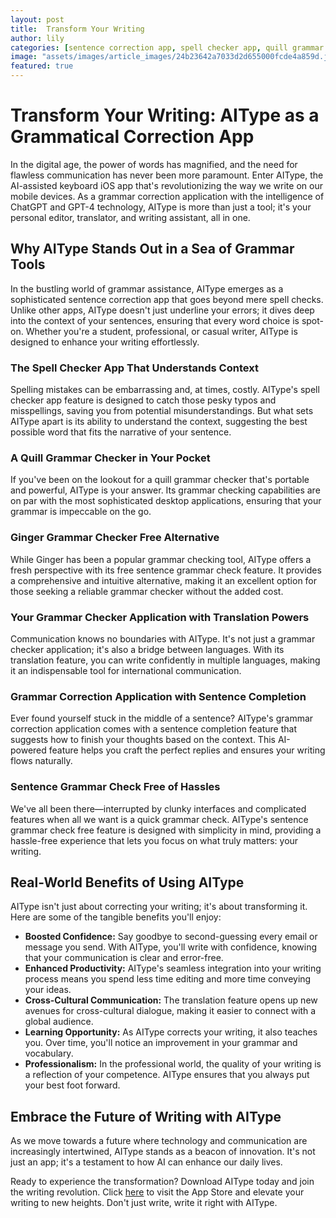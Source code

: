 ```yaml
---
layout: post
title:  Transform Your Writing
author: lily
categories: [sentence correction app, spell checker app, quill grammar checker, ginger grammar checker free, grammar checker application, grammar correction application, sentence grammar check free]
image: "assets/images/article_images/24b23642a7033d2d655000fcde4a859d.jpg"
featured: true
---
```


# Transform Your Writing: AIType as a Grammatical Correction App

In the digital age, the power of words has magnified, and the need for flawless communication has never been more paramount. Enter AIType, the AI-assisted keyboard iOS app that's revolutionizing the way we write on our mobile devices. As a grammar correction application with the intelligence of ChatGPT and GPT-4 technology, AIType is more than just a tool; it's your personal editor, translator, and writing assistant, all in one.

## Why AIType Stands Out in a Sea of Grammar Tools

In the bustling world of grammar assistance, AIType emerges as a sophisticated sentence correction app that goes beyond mere spell checks. Unlike other apps, AIType doesn't just underline your errors; it dives deep into the context of your sentences, ensuring that every word choice is spot-on. Whether you're a student, professional, or casual writer, AIType is designed to enhance your writing effortlessly.

### The Spell Checker App That Understands Context

Spelling mistakes can be embarrassing and, at times, costly. AIType's spell checker app feature is designed to catch those pesky typos and misspellings, saving you from potential misunderstandings. But what sets AIType apart is its ability to understand the context, suggesting the best possible word that fits the narrative of your sentence.

### A Quill Grammar Checker in Your Pocket

If you've been on the lookout for a quill grammar checker that's portable and powerful, AIType is your answer. Its grammar checking capabilities are on par with the most sophisticated desktop applications, ensuring that your grammar is impeccable on the go.

### Ginger Grammar Checker Free Alternative

While Ginger has been a popular grammar checking tool, AIType offers a fresh perspective with its free sentence grammar check feature. It provides a comprehensive and intuitive alternative, making it an excellent option for those seeking a reliable grammar checker without the added cost.

### Your Grammar Checker Application with Translation Powers

Communication knows no boundaries with AIType. It's not just a grammar checker application; it's also a bridge between languages. With its translation feature, you can write confidently in multiple languages, making it an indispensable tool for international communication.

### Grammar Correction Application with Sentence Completion

Ever found yourself stuck in the middle of a sentence? AIType's grammar correction application comes with a sentence completion feature that suggests how to finish your thoughts based on the context. This AI-powered feature helps you craft the perfect replies and ensures your writing flows naturally.

### Sentence Grammar Check Free of Hassles

We've all been there—interrupted by clunky interfaces and complicated features when all we want is a quick grammar check. AIType's sentence grammar check free feature is designed with simplicity in mind, providing a hassle-free experience that lets you focus on what truly matters: your writing.

## Real-World Benefits of Using AIType

AIType isn't just about correcting your writing; it's about transforming it. Here are some of the tangible benefits you'll enjoy:

- **Boosted Confidence:** Say goodbye to second-guessing every email or message you send. With AIType, you'll write with confidence, knowing that your communication is clear and error-free.
- **Enhanced Productivity:** AIType's seamless integration into your writing process means you spend less time editing and more time conveying your ideas.
- **Cross-Cultural Communication:** The translation feature opens up new avenues for cross-cultural dialogue, making it easier to connect with a global audience.
- **Learning Opportunity:** As AIType corrects your writing, it also teaches you. Over time, you'll notice an improvement in your grammar and vocabulary.
- **Professionalism:** In the professional world, the quality of your writing is a reflection of your competence. AIType ensures that you always put your best foot forward.

## Embrace the Future of Writing with AIType

As we move towards a future where technology and communication are increasingly intertwined, AIType stands as a beacon of innovation. It's not just an app; it's a testament to how AI can enhance our daily lives.

Ready to experience the transformation? Download AIType today and join the writing revolution. Click [here](https://apps.apple.com/us/app/aitype-grammar-check-keyboard/id6469163944) to visit the App Store and elevate your writing to new heights. Don't just write, write it right with AIType.
